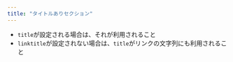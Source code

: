 ```yaml
---
title: "タイトルありセクション"
---
```


* `title`が設定される場合は、それが利用されること
* `linktitle`が設定されない場合は、`title`がリンクの文字列にも利用されること
